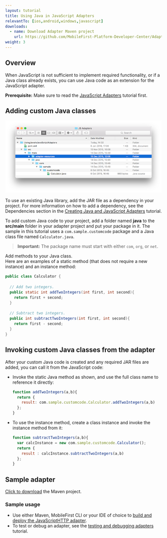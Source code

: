 ```yaml
---
layout: tutorial
title: Using Java in JavaScript Adapters
relevantTo: [ios,android,windows,javascript]
downloads:
  - name: Download Adapter Maven project
    url: https://github.com/MobileFirst-Platform-Developer-Center/Adapters/tree/release80
weight: 3
---
```


## Overview

When JavaScript is not sufficient to implement required functionality, or if a Java class already exists, you can use Java code as an extension for the JavaScript adapter.

**Prerequisite:** Make sure to read the [JavaScript Adapters](../) tutorial first.

## Adding custom Java classes 
![UsingJavainJS](UsingJavainJS.png)

To use an existing Java library, add the JAR file as a dependency in your project. For more information on how to add a dependency, see the Dependencies section in the [Creating Java and JavaScript Adapters](../../creating-adapters/#dependencies) tutorial.

To add custom Java code to your project, add a folder named **java** to the **src/main** folder in your adapter project and put your package in it. The sample in this tutorial uses a `com.sample.customcode` package and a Java class file named `Calculator.java`.   

> <span class="glyphicon glyphicon-exclamation-sign" aria-hidden="true"></span> **Important:** The package name must start with either `com`, `org`, or `net`.

Add methods to your Java class.  
Here are an examples of a static method (that does not require a new instance) and an instance method:

```java
public class Calculator {

  // Add two integers.
  public static int addTwoIntegers(int first, int second){
    return first + second;
  }

  // Subtract two integers.
  public int subtractTwoIntegers(int first, int second){
    return first - second;
  }
}
```

## Invoking custom Java classes from the adapter
After your custom Java code is created and any required JAR files are added, you can call it from the JavaScript code:

* Invoke the static Java method as shown, and use the full class name to reference it directly:

    ```js
    function addTwoIntegers(a,b){
      return {
        result: com.sample.customcode.Calculator.addTwoIntegers(a,b)
      };
    }
    ```
* To use the instance method, create a class instance and invoke the instance method from it:

    ```js
    function subtractTwoIntegers(a,b){
      var calcInstance = new com.sample.customcode.Calculator();   
      return {
        result : calcInstance.subtractTwoIntegers(a,b)
      };
    }
    ```

## Sample adapter
[Click to download](https://github.com/MobileFirst-Platform-Developer-Center/Adapters/tree/release80) the Maven project.

### Sample usage
* Use either Maven, MobileFirst CLI or your IDE of choice to [build and deploy the JavaScriptHTTP adapter](../../creating-adapters/).
* To test or debug an adapter, see the [testing and debugging adapters](../../testing-and-debugging-adapters) tutorial.